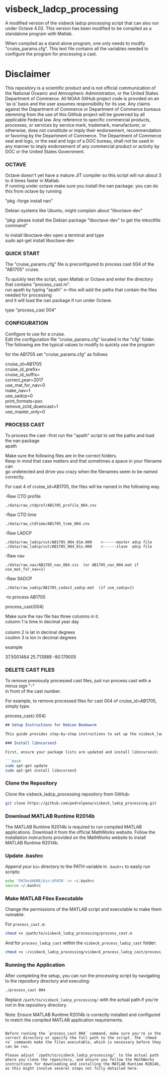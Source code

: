 # visbeck_ladcp_processing
A modified version of the visbeck ladcp processing script that can also run under Octave 4.02. 
This version has been modified to be compiled as a standalone program with Matlab.<br>

When compiled as a stand alone program, one only needs to modify "cruise_params.cfg".
This text file contains all the variables needed to configure the program for
processing a cast.<br>


Disclaimer
==========
This repository is a scientific product and is not official communication of the National Oceanic and
Atmospheric Administration, or the United States Department of Commerce. All NOAA GitHub project code is
provided on an ‘as is’ basis and the user assumes responsibility for its use. Any claims against the Department of
Commerce or Department of Commerce bureaus stemming from the use of this GitHub project will be governed
by all applicable Federal law. Any reference to specific commercial products, processes, or services by service
mark, trademark, manufacturer, or otherwise, does not constitute or imply their endorsement, recommendation or
favoring by the Department of Commerce. The Department of Commerce seal and logo, or the seal and logo of a
DOC bureau, shall not be used in any manner to imply endorsement of any commercial product or activity by
DOC or the United States Government.

<h3>OCTAVE</h3>


Octave doesn't yet have a mature JIT compiler so this script will run about 3 to 4
times faster in Matlab.<br>
if running under octave make sure you install the nan package.
you can do this from octave by running<br>

"pkg -forge install nan"<br>

Debian systems like Ubuntu, might complain about "liboctave-dev"<br>

"pkg: please install the Debian package "liboctave-dev" to get the mkoctfile command"<br>

to install liboctave-dev open a terminal and type<br>
sudo apt-get install liboctave-dev<br>


<h3>QUICK START</h3>


The "cruise_params.cfg" file is preconfigured to process cast 004 of the "AB1705" cruise. <br>

To quickly test the script, open Matlab or Octave and enter the directory that contains "process_cast.m". <br>
run apath by typing "apath" <--this will add the paths that contain the files needed for processing <br>
and it will load the nan package if run under Octave. <br>


type "process_cast 004"


<h3>CONFIGURATION</h3>


Configure to use for a cruise. <br>
Edit the configuration file "cruise_params.cfg" located in the "cfg" folder. <br>
The following are the typical values to modify to quickly use the program <br>

for the AB1705 set "cruise_params.cfg" as follows <br>

cruise_id=AB1705<br>
cruise_id_prefix=<br>
cruise_id_suffix=<br>
correct_year=2017<br>
use_mat_for_nav=0<br>
make_nav=1<br>
use_sadcp=0<br>
print_formats=psc<br>
remove_zctd_downcast=1<br>
use_master_only=0<br>


<h3>PROCESS CAST</h3>


To process the cast
-first run the "apath" script to set the paths and load the nan package<br>
apath<br>

Make sure the following files are in the correct folders.<br>
Keep in mind that case matters and that sometimes a space in your filename can <br>
go undetected and drive you crazy when the filenames seem to be named correctly.<br>

For cast 4 of cruise_id=AB1705, the files will be named in the following way.<br>


-Raw CTD profile

    ./data/raw_ctdprof/AB1705_profile_004.cnv

-Raw CTD time

    ./data/raw_ctdtime/AB1705_time_004.cnv


-Raw LADCP

    ./data/raw_ladcp/cut/AB1705_004_01m.000    <------master adcp file
    ./data/raw_ladcp/cut/AB1705_004_01s.000    <------slave  adcp file

-Raw nav

    ./data/raw_nav/AB1705_nav_004.vis  (or AB1705_nav_004.mat if use_mat_for_nav=1)


-Raw SADCP

    ./data/raw_sadcp/AB1705_codas3_sadcp.mat  (if use_sadcp=1)



-to process  AB1705

process_cast(004)

Make sure the nav file has three columns in it.<br>
column 1 is time in decimal year day<br>   
column 2 is lat in decimal degrees<br>
coulmn 3 is lon in decimal degrees<br>

example

37.5001464   25.713988   -80.179005



<h3>DELETE CAST FILES</h3>


To remove previously processed cast files, just run process cast  with a minus sign "-"<br>
in front of the cast number.

For example, to remove processed files for cast 004 of cruise_id=AB1705, simply type.<br>

process_cast(-004)


```markdown
## Setup Instructions for Debian Bookworm

This guide provides step-by-step instructions to set up the visbeck_ladcp_processing environment on Debian Bookworm.

### Install libncurses5

First, ensure your package lists are updated and install libncurses5:

```bash
sudo apt-get update
sudo apt-get install libncurses5
```

### Clone the Repository

Clone the visbeck_ladcp_processing repository from GitHub:

```bash
git clone https://github.com/pedrolpena/visbeck_ladcp_processing.git
```

### Download MATLAB Runtime R2014b

The MATLAB Runtime R2014b is required to run compiled MATLAB applications. Download it from the official MathWorks website. Follow the installation instructions provided on the MathWorks website to install MATLAB Runtime R2014b.

### Update .bashrc

Append your `bin` directory to the PATH variable in `.bashrc` to easily run scripts:

```bash
echo 'PATH=$HOME/bin:$PATH' >> ~/.bashrc
source ~/.bashrc
```

### Make MATLAB Files Executable

Change the permissions of the MATLAB script and executable to make them runnable:

For `process_cast.m`:

```bash
chmod +x /path/to/visbeck_ladcp_processing/process_cast.m
```

And for `process_ladcp_cast` within the `visbeck_process_ladcp_cast` folder:

```bash
chmod +x ~/visbeck_ladcp_processing/visbeck_process_ladcp_cast/process_ladcp_cast
```

### Running the Application

After completing the setup, you can run the processing script by navigating to the repository directory and executing:

```bash
./process_cast 004
```

Replace `/path/to/visbeck_ladcp_processing/` with the actual path if you're not in the repository directory.

Note: Ensure MATLAB Runtime R2014b is correctly installed and configured to match the compiled MATLAB application requirements.
```

Before running the `process_cast 004` command, make sure you're in the correct directory or specify the full path to the script. The `chmod +x` commands make the files executable, which is necessary before they can be run. 

Please adjust `/path/to/visbeck_ladcp_processing/` to the actual path where you clone the repository, and ensure you follow the MathWorks instructions for downloading and installing the MATLAB Runtime R2014b, as this might involve several steps not fully detailed here.



